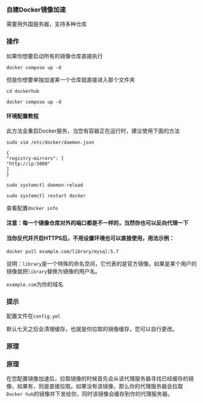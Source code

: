 ### 自建Docker镜像加速
需要用外国服务器，支持多种仓库

### 操作

如果你想要启动所有的镜像仓库直接执行 

`docker compose up -d`

但是你想要单独加速某一个仓库就直接进入那个文件夹

`cd dockerhub`

`docker compose up -d`


#### 环境配置教程

此方法会重启Docker服务，当您有容器正在运行时，建议使用下面的方法
```
sudo vim /etc/docker/daemon.json
```
```
{
"registry-mirrors": [
"http://ip:5000"
]
}
```
```
sudo systemctl daemon-reload
```
```
sudo systemctl restart docker
```

查看配置`docker info`

#### 注意：每一个镜像仓库对外的端口都是不一样的，当然你也可以反向代理一下

#### 当你反代并开启HTTPS后，不用设置环境也可以直接使用，用法示例：
```
docker pull example.com/library/mysql:5.7
```
说明：`library`是一个特殊的命名空间，它代表的是官方镜像。如果是某个用户的镜像就把`library`替换为镜像的用户名。

`example.com`为你的域名


### 提示

配置文件在`config.yml`

默认七天之后会清理缓存，也就是你拉取的镜像缓存，您可以自行更改。


### 原理

### 原理

在您配置镜像加速后，拉取镜像的时候首先会从该代理服务器寻找已经缓存的镜像，如果有，则是直接拉取。如果没有该镜像，那么你的代理服务器会拉取`Docker hub`的镜像并下发给你，同时该镜像会缓存到你的代理服务器。

